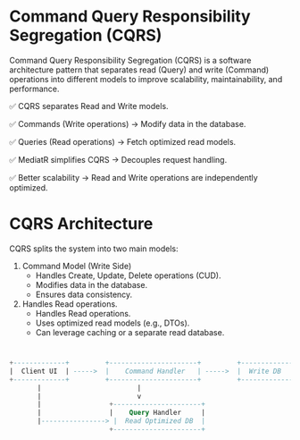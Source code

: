 # Command Query Responsibility Segregation (CQRS)
Command Query Responsibility Segregation (CQRS) is a software architecture pattern that separates read (Query) and write (Command) operations into different models to improve scalability, maintainability, and performance.

✅ CQRS separates Read and Write models.

✅ Commands (Write operations) → Modify data in the database.

✅ Queries (Read operations) → Fetch optimized read models.

✅ MediatR simplifies CQRS → Decouples request handling.

✅ Better scalability → Read and Write operations are independently optimized.

# CQRS Architecture
CQRS splits the system into two main models:

<ol>
  <li>
    Command Model (Write Side)
    <ul>
      <li>Handles Create, Update, Delete operations (CUD).</li>
      <li>Modifies data in the database.</li>
      <li>Ensures data consistency.</li>
    </ul>
  </li>
  <li>
    Handles Read operations.
    <ul>
      <li>Handles Read operations.</li>
      <li>Uses optimized read models (e.g., DTOs).</li>
      <li>Can leverage caching or a separate read database.</li>
    </ul>
  </li>
</ol>

#
```sql
+-------------+         +----------------------+         +--------------+
|  Client UI  | ----->  |    Command Handler   | ----->  |  Write DB    |
+-------------+         +----------------------+         +--------------+
       |                        |
       |                        v
       |                 +----------------------+
       |                 |    Query Handler     |
       |----------------> |  Read Optimized DB  |
                         +----------------------+

```
